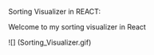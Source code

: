 Sorting Visualizer in REACT:

Welcome to my sorting visualizer in React

![] (Sorting_Visualizer.gif)


